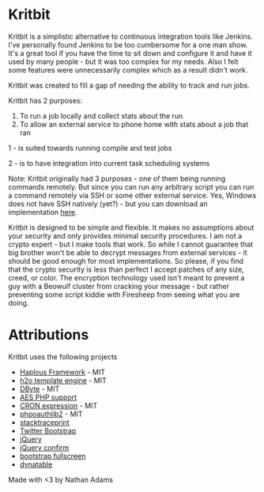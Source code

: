# Kritbit

Kritbit is a simplistic alternative to continuous integration tools like Jenkins. I've personally found Jenkins to be too cumbersome for a one man show. It's a great tool if you have the time to sit down and configure it and have it used by many people - but it was too complex for my needs. Also I felt some features were unnecessarily complex which as a result didn't work.

Kritbit was created to fill a gap of needing the ability to track and run jobs.

Kritbit has 2 purposes:

1. To run a job locally and collect stats about the run
2. To allow an external service to phone home with stats about a job that ran

1 - is suited towards running compile and test jobs

2 - is to have integration into current task scheduling systems

Note: Kritbit originally had 3 purposes - one of them being running commands remotely. But since you can run any arbitrary script you can run a command remotely via SSH or some other external service. Yes, Windows does not have SSH natively (yet?) - but you can download an implementation [here](http://www.freesshd.com/). 

Kritbit is designed to be simple and flexible. It makes no assumptions about your security and only provides minimal security procedures. I am not a crypto expert - but I make tools that work. So while I cannot guarantee that big brother won't be able to decrypt messages from external services - it should be good enough for most implementations. So please, if you find that the crypto security is less than perfect I accept patches of any size, creed, or color. The encryption technology used isn't meant to prevent a guy with a Beowulf cluster from cracking your message - but rather preventing some script kiddie with Firesheep from seeing what you are doing.

# Attributions

Kritbit uses the following projects

- [Haplous Framework](https://srchub.org/p/haplousframework/) - MIT
- [h2o template engine](https://github.com/speedmax/h2o-php) - MIT
- [DByte](https://github.com/Xeoncross/DByte) - MIT
- [AES PHP support](http://stackoverflow.com/a/8232171/195722)
- [CRON expression](https://github.com/mtdowling/cron-expression) - MIT
- [phpoauthlib2](https://srchub.org/p/phpoauthlib2/) - MIT
- [stacktraceprint](http://stackoverflow.com/a/4282133/195722)
- [Twitter Bootstrap](http://getbootstrap.com/2.3.2/)
- [jQuery](https://jquery.com/)
- [jQuery confirm](http://craftpip.github.io/jquery-confirm/)
- [bootstrap fullscreen](http://craftpip.github.io/bootstrap-fullscreen-select/)
- [dynatable](http://www.dynatable.com/)

Made with <3 by Nathan Adams